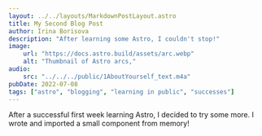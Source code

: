 ```yaml
---
layout: ../../layouts/MarkdownPostLayout.astro
title: My Second Blog Post
author: Irina Borisova
description: "After learning some Astro, I couldn't stop!"
image: 
    url: "https://docs.astro.build/assets/arc.webp"
    alt: "Thumbnail of Astro arcs,"
audio:
    src: "../../../public/1AboutYourself_text.m4a"
pubDate: 2022-07-08
tags: ["astro", "blogging", "learning in public", "successes"]
---
```

After a successful first week learning Astro, I decided to try some more. I wrote and imported a small component from memory!